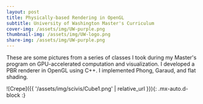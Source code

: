 ```yaml
---
layout: post
title: Physically-based Rendering in OpenGL
subtitle: University of Washington Master's Curriculum
cover-img: /assets/img/UW-purple.png
thumbnail-img: /assets/img/UW-logo.png
share-img: /assets/img/UW-purple.png
---
```


These are some pictures from a series of classes I took during my Master's program on GPU-accelerated computation and visualization. I developed a PBR renderer in OpenGL using C++. I implemented Phong, Garaud, and flat shading.

![Crepe]({{ '/assets/img/scivis/Cube1.png' | relative_url }}){: .mx-auto.d-block :}
